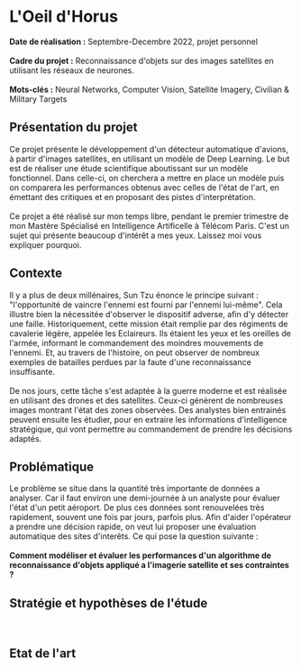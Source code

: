 # L'Oeil d'Horus

**Date de réalisation :** Septembre-Decembre 2022, projet personnel
<br> <br>
**Cadre du projet :** Reconnaissance d'objets sur des images satellites en utilisant les réseaux de neurones.
<br> <br>
**Mots-clés :** Neural Networks, Computer Vision, Satellite Imagery, Civilian & Military Targets
<br>
## Présentation du projet
Ce projet présente le développement d'un détecteur automatique d'avions, à partir d'images satellites, en utilisant un modèle de Deep Learning.
Le but est de réaliser une étude scientifique aboutissant sur un modèle fonctionnel.
Dans celle-ci, on cherchera a mettre en place un modèle puis on comparera les performances obtenus avec celles de l'état de l'art, en émettant des critiques et en proposant des pistes d'interprétation.
<br><br>
Ce projet a été réalisé sur mon temps libre, pendant le premier trimestre de mon Mastère Spécialisé en Intelligence Artificelle à Télécom Paris.
C'est un sujet qui présente beaucoup d'intérêt a mes yeux. Laissez moi vous expliquer pourquoi. 
<br>
## Contexte
Il y a plus de deux millénaires, Sun Tzu énonce le principe suivant : "l'opportunité de vaincre l'ennemi est fourni par l'ennemi lui-même".
Cela illustre bien la nécessitée d'observer le dispositif adverse, afin d'y détecter une faille.
Historiquement, cette mission était remplie par des régiments de cavalerie légère, appelée les Eclaireurs.
Ils étaient les yeux et les oreilles de l'armée, informant le commandement des moindres mouvements de l'ennemi. Et, au travers de l'histoire, on peut observer de nombreux exemples de batailles perdues par la faute d'une reconnaissance insuffisante. <br>
<br>
De nos jours, cette tâche s'est adaptée à la guerre moderne et est réalisée en utilisant des drones et des satellites.
Ceux-ci génèrent de nombreuses images montrant l'état des zones observées. Des analystes bien entrainés peuvent ensuite les étudier, pour en extraire les informations d'intelligence stratégique, qui vont permettre au commandement de prendre les décisions adaptés.
<br>
## Problématique
Le problème se situe dans la quantité très importante de données a analyser. Car il faut environ une demi-journée à un analyste pour évaluer l'état d'un petit aéroport. De plus ces données sont renouvelées très rapidement, souvent une fois par jours, parfois plus.
Afin d'aider l'opérateur a prendre une décision rapide, on veut lui proposer une évaluation automatique des sites d'interêts.
Ce qui pose la question suivante : 
<br> <br>
**Comment modéliser et évaluer les performances d'un algorithme de reconnaissance d'objets appliqué a l'imagerie satellite et ses contraintes ?**
<br>
## Stratégie et hypothèses de l'étude
<br>

## Etat de l'art 
<br>



